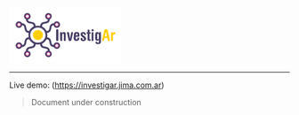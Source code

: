 
<a href="https://investigar.jima.com.ar" target="_blank">
  <img src="src/assets/images/logo_navbar.svg" width="200" height="100" alt="Investig.ar logo">
</a>

***

Live demo: (https://investigar.jima.com.ar)

> Document under construction
